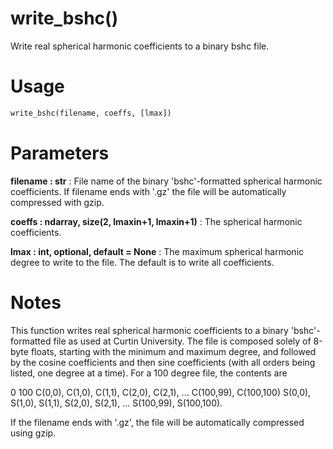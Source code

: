 # write_bshc()

Write real spherical harmonic coefficients to a binary bshc file.

# Usage

```python
write_bshc(filename, coeffs, [lmax])
```

# Parameters

**filename : str**
:   File name of the binary 'bshc'-formatted spherical harmonic
        coefficients. If filename ends with '.gz' the file will be
        automatically compressed with gzip.

**coeffs : ndarray, size(2, lmaxin+1, lmaxin+1)**
:   The spherical harmonic coefficients.

**lmax : int, optional, default = None**
:   The maximum spherical harmonic degree to write to the file. The
        default is to write all coefficients.

# Notes

This function writes real spherical harmonic coefficients to a binary
'bshc'-formatted file as used at Curtin University. The file is composed
solely of 8-byte floats, starting with the minimum and maximum degree,
and followed by the cosine coefficients and then sine coefficients
(with all orders being listed, one degree at a time). For a 100 degree
file, the contents are

0 100
C(0,0), C(1,0), C(1,1), C(2,0), C(2,1), ... C(100,99), C(100,100)
S(0,0), S(1,0), S(1,1), S(2,0), S(2,1), ... S(100,99), S(100,100).

If the filename ends with '.gz', the file will be automatically
compressed using gzip.
    